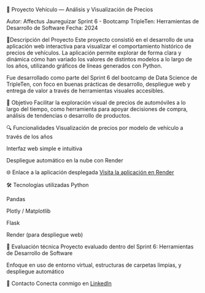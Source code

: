 🚗 Proyecto Vehículo — Análisis y Visualización de Precios

Autor: Affectus Jaureguizar
Sprint 6 - Bootcamp TripleTen: Herramientas de Desarrollo de Software
Fecha: 2024


🚀Descripción del Proyecto
Este proyecto consistió en el desarrollo de una aplicación web interactiva para visualizar el comportamiento histórico de precios de vehículos. La aplicación permite explorar de forma clara y dinámica cómo han variado los valores de distintos modelos a lo largo de los años, utilizando gráficos de líneas generados con Python.

Fue desarrollado como parte del Sprint 6 del bootcamp de Data Science de TripleTen, con foco en buenas prácticas de desarrollo, despliegue web y entrega de valor a través de herramientas visuales accesibles.


🎯 Objetivo
Facilitar la exploración visual de precios de automóviles a lo largo del tiempo, como herramienta para apoyar decisiones de compra, análisis de tendencias o desarrollo de productos.


🔍 Funcionalidades
Visualización de precios por modelo de vehículo a través de los años

Interfaz web simple e intuitiva

Despliegue automático en la nube con Render


🌐 Enlace a la aplicación desplegada
[Visita la aplicación en Render](https://proyecto-vehiculo.onrender.com)


🛠 Tecnologías utilizadas
Python

Pandas

Plotly / Matplotlib

Flask

Render (para despliegue web)


📌 Evaluación técnica
Proyecto evaluado dentro del Sprint 6: Herramientas de Desarrollo de Software

Enfoque en uso de entorno virtual, estructuras de carpetas limpias, y despliegue automático


📩 Contacto
Conecta conmigo en [LinkedIn](https://www.linkedin.com/in/affectus-jaureguizar-ram%C3%ADrez-275386329) 
